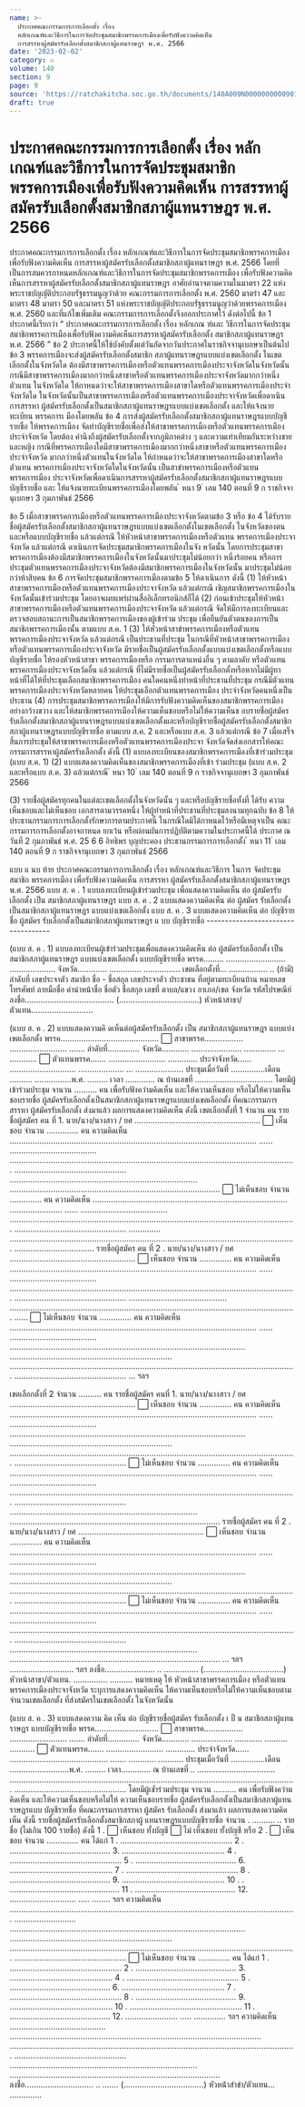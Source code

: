 ```yaml
---
name: >-
  ประกาศคณะกรรมการการเลือกตั้ง เรื่อง
  หลักเกณฑ์และวิธีการในการจัดประชุมสมาชิกพรรคการเมืองเพื่อรับฟังความคิดเห็น
  การสรรหาผู้สมัครรับเลือกตั้งสมาชิกสภาผู้แทนราษฎร พ.ศ. 2566
date: '2023-02-02'
category: ก
volume: 140
section: 9
page: 9
source: 'https://ratchakitcha.soc.go.th/documents/140A009N0000000000901.pdf'
draft: true
---
```


# ประกาศคณะกรรมการการเลือกตั้ง เรื่อง หลักเกณฑ์และวิธีการในการจัดประชุมสมาชิกพรรคการเมืองเพื่อรับฟังความคิดเห็น การสรรหาผู้สมัครรับเลือกตั้งสมาชิกสภาผู้แทนราษฎร พ.ศ. 2566

ประกาศคณะกรรมการการเลือกตั้ง เรื่อง หลักเกณฑ์และวิธีการในการจัดประชุมสมาชิกพรรคการเมืองเพื่อรับฟังความคิดเห็น การสรรหาผู้สมัครรับเลือกตั้งสมาชิกสภาผู้แทนราษฎร พ.ศ. 2566 โดยที่เป็นการสมควรกาหนดหลักเกณฑ์และวิธีการในการจัดประชุมสมาชิกพรรคการเมือง เพื่อรับฟังความคิดเห็นการสรรหาผู้สมัครรับเลือกตั้งสมาชิกสภาผู้แทนราษฎร อาศัยอำนาจตามความในมาตรา 22 แห่งพระราชบัญญัติประกอบรัฐธรรมนูญว่าด้วย คณะกรรมการการเลือกตั้ง พ.ศ. 2560 มาตรำ 47 และมาตรา 48 มาตรา 50 และมาตรา 51 แห่งพระราชบัญญัติประกอบรัฐธรรมนูญว่าด้วยพรรคการเมือง พ.ศ. 2560 และที่แก้ไขเพิ่มเติม คณะกรรมการการเลือกตั้งจึงออกประกาศไว้ ดังต่อไปนี้ ข้อ 1 ประกาศนี้เรียกว่า “ ประกาศคณะกรรมการการเลือกตั้ง เรื่อง หลักเกณ ฑ์และ วิธีการในการจัดประชุมสมาชิกพรรคการเมืองเพื่อรับฟังความคิดเห็นการสรรหาผู้สมัครรับเลือกตั้ง สมาชิกสภาผู้แทนราษฎร พ.ศ. 2566 ” ข้อ 2 ประกาศนี้ให้ใช้บังคับตั้งแต่วันถัดจากวันประกาศในราชกิจจานุเบกษาเป็นต้นไป ข้อ 3 พรรคการเมืองจะส่งผู้สมัครรับเลือกตั้งสมาชิก สภาผู้แทนราษฎรแบบแบ่งเขตเลือกตั้ง ในเขตเลือกตั้งในจังหวัดใด ต้องมีสาขาพรรคการเมืองหรือตัวแทนพรรคการเมืองประจาจังหวัดในจังหวัดนั้น กรณีมีสาขาพรรคการเมืองมากกว่าหนึ่งสาขาหรือตัวแทนพรรคการเมืองประจาจังหวัดมากกว่าหนึ่งตัวแทน ในจังหวัดใด ให้กาหนดว่าจะให้สาขาพรรคการเมืองสาขาใดหรือตัวแทนพรรคการเมืองประจำจังหวัดใด ในจังหวัดนั้นเป็นสาขาพรรคการเมืองหรือตัวแทนพรรคการเมืองประจาจังหวัดเพื่อดาเนินการสรรหา ผู้สมัครรับเลือกตั้งเป็นสมาชิกสภาผู้แทนราษฎรแบบแบ่งเขตเลือกตั้ง และให้แจ้งนายทะเบียน พรรคการเ มืองโดยพลัน ข้อ 4 การส่งผู้สมัครรับเลือกตั้งสมาชิกสภาผู้แทนราษฎรแบบบัญชีรายชื่อ ให้พรรคการเมือง จัดทำบัญชีรายชื่อเพื่อส่งให้สาขาพรรคการเมืองหรือตัวแทนพรรคการเมืองประจำจังหวัด โดยต้อง คำนึงถึงผู้สมัครรับเลือกตั้งจากภูมิภาคต่าง ๆ และความเท่าเทียมกันระหว่างชายและหญิง กรณีที่พรรคการเมืองใดมีสาขาพรรคการเมืองมากกว่าหนึ่งสาขาหรือตัวแทนพรรคการเมืองประจำจังหวัด มากกว่าหนึ่งตัวแทนในจังหวัดใด ให้กำหนดว่าจะให้สาขาพรรคการเมืองสาขาใดหรือตัวแทน พรรคการเมืองประจาจังหวัดใดในจังหวัดนั้น เป็นสาขำพรรคการเมืองหรือตัวแทนพรรคการเมือง ประจาจังหวัดเพื่อดาเนินการสรรหาผู้สมัครรับเลือกตั้งสมาชิกสภาผู้แทนราษฎรแบบบัญชีรายชื่อ และ ให้แจ้งนายทะเบียนพรรคการเมืองโดยพลัน ้ หนา 9 ่ เลม 140 ตอนที่ 9 ก ราชกิจจานุเบกษา 3 กุมภาพันธ์ 2566

ข้อ 5 เมื่อสาขาพรรคการเมืองหรือตัวแทนพรรคการเมืองประจาจังหวัดตามข้อ 3 หรือ ข้อ 4 ได้รับรายชื่อผู้สมัครรับเลือกตั้งสมาชิกสภาผู้แทนราษฎรแบบแบ่งเขตเลือกตั้งในเขตเลือกตั้ง ในจังหวัดของตน และหรือแบบบัญชีรายชื่อ แล้วแต่กรณี ให้หัวหน้าสาขาพรรคการเมืองหรือตัวแทน พรรคการเมืองประจาจังหวัด แล้วแต่กรณี ดาเนินการจัดประชุมสมาชิกพรรคการเมืองในจัง หวัดนั้น โดยการประชุมสาขาพรรคการเมืองต้องมีสมาชิกพรรคการเมืองในจังหวัดนั้นมาประชุมไม่น้อยกว่า หนึ่งร้อยคน หรือการประชุมตัวแทนพรรคการเมืองประจาจังหวัดต้องมีสมาชิกพรรคการเมืองในจังหวัดนั้น มาประชุมไม่น้อยกว่าห้าสิบคน ข้อ 6 การจัดประชุมสมาชิกพรรคการเมืองตามข้อ 5 ให้ดาเนินการ ดังนี้ (1) ให้หัวหน้าสาขาพรรคการเมืองหรือตัวแทนพรรคการเมืองประจาจังหวัด แล้วแต่กรณี เชิญสมาชิกพรรคการเมืองในจังหวัดนั้นเข้าร่วมประชุม โดยอาจเผยแพร่ผ่านสื่ออิเล็กทรอนิกส์ก็ได้ (2) ก่อนเข้าประชุมให้หัวหน้าสาขาพรรคการเมืองหรือตัวแทนพรรคการเมืองประจาจังหวัด แล้วแต่กรณี จัดให้มีการลงทะเบียนและตรวจสอบสถานะการเป็นสมาชิกพรรคการเมืองของผู้เข้าร่วม ประชุม เพื่อยืนยันตัวตนของการเป็นสมาชิกพรรคการเมืองนั้น ตามแบบ ส.ค. 1 (3) ให้หัวหน้าสาขำพรรคการเมืองหรือตัวแทนพรรคการเมืองประจาจังหวัด แล้วแต่กรณี เป็นประธานที่ประชุม ในกรณีที่หัวหน้าสาขาพรรคการเมืองหรือตัวแทนพรรคการเมืองประจาจังหวัด มีรายชื่อเป็นผู้สมัครรับเลือกตั้งแบบแบ่งเขตเลือกตั้งหรือแบบบัญชีรายชื่อ ให้รองหัวหน้าสาขา พรรคการเมืองหรือ กรรมการตาแหน่งอื่น ๆ ตามลาดับ หรือตัวแทนพรรคการเมืองประจาจังหวัดอื่น แล้วแต่กรณี ที่ไม่มีรายชื่อเป็นผู้สมัครรับเลือกตั้งหรือหากไม่มีผู้ทาหน้าที่ได้ให้ที่ประชุมเลือกสมาชิกพรรคการเมือง คนใดคนหนึ่งทำหน้าที่ประธานที่ประชุม กรณีมีตัวแทนพรรคการเมืองประจาจังหวัดหลายคน ให้ประชุมเลือกตัวแทนพรรคการเมือง ประจำจังหวัดคนหนึ่งเป็นประธาน (4) การประชุมสมาชิกพรรคการเมืองให้มีการรับฟังความคิดเห็นของสมาชิกพรรคการเมือง อย่างกว้างขวาง และให้สมาชิกพรรคการเมืองให้ความเห็นชอบหรือไม่ให้ความเห็นช อบรายชื่อผู้สมัคร รับเลือกตั้งสมาชิกสภาผู้แทนราษฎรแบบแบ่งเขตเลือกตั้งและหรือบัญชีรายชื่อผู้สมัครรับเลือกตั้งสมาชิก สภาผู้แทนราษฎรแบบบัญชีรายชื่อ ตามแบบ ส.ค. 2 และหรือแบบ ส.ค. 3 แล้วแต่กรณี ข้อ 7 เมื่อเสร็จสิ้นการประชุมให้สาขาพรรคการเมืองหรือตัวแทนพรรคการเมืองประจา จังหวัดจัดส่งเอกสารให้คณะกรรมการสรรหาผู้สมัครรับเลือกตั้ง ดังนี้ (1) แบบลงทะเบียนของสมาชิกพรรคการเมืองที่เข้าร่วมประชุม (แบบ ส.ค. 1) (2) แบบแสดงความคิดเห็นของสมาชิกพรรคการเมืองที่เข้า ร่วมประชุม (แบบ ส.ค. 2 และหรือแบบ ส.ค. 3) แล้วแต่กรณี ้ หนา 10 ่ เลม 140 ตอนที่ 9 ก ราชกิจจานุเบกษา 3 กุมภาพันธ์ 2566

(3) รายชื่อผู้สมัครทุกคนในแต่ละเขตเลือกตั้งในจังหวัดนั้น ๆ และหรือบัญชีรายชื่อทั้งที่ ได้รับ ความเห็นชอบและไม่เห็นชอบ เอกสารตามวรรคหนึ่ง ให้ผู้ทำหน้าที่ประธานที่ประชุมลงนามทุกฉบับ ข้อ 8 ให้ประธานกรรมการการเลือกตั้งรักษาการตามประกาศนี้ ในกรณีใดมิได้กาหนดไว้หรือมีเหตุจาเป็น คณะกรรมการการเลือกตั้งอาจกาหนด ยกเว้น หรือผ่อนผันการปฏิบัติตามความในประกาศนี้ได้ ประกาศ ณ วันที่ 2 กุมภาพันธ์ พ.ศ. 25 6 6 อิทธิพร บุญประคอง ประธานกรรมการการเลือกตั้ง ้ หนา 11 ่ เลม 140 ตอนที่ 9 ก ราชกิจจานุเบกษา 3 กุมภาพันธ์ 2566

แบบ แ นบ ท้าย ประกาศคณะกรรมการการเลือกตั้ง เรื่อง หลักเกณฑ์และวิธีการ ในการ จัดประชุมสมาชิก พรรคการเมือง เพื่อรับฟังความคิดเห็น การสรรหา ผู้สมัครรับเลือกตั้งสมาชิกสภาผู้แทนราษฎร พ.ศ. 2566 แบบ ส. ค . 1 แบบลงทะเบียนผู้เข้าร่วมประชุม เพื่อแสดงความคิดเห็น ต่อ ผู้สมัครรับเลือกตั้ง เป็น สมาชิกสภาผู้แทนราษฎร แบบ ส. ค . 2 แบบแสดงความคิดเห็น ต่อ ผู้สมัคร รับเลือกตั้งเป็นสมาชิกสภาผู้แทนราษฎร แบบแบ่งเขตเลือกตั้ง แบบ ส. ค . 3 แบบแสดงความคิดเห็น ต่อ บัญชีรายชื่อ ผู้สมัคร รับเลือกตั้งเป็นสมาชิกสภาผู้แทนราษฎร แ บบ บัญชีรายชื่อ -----------------------------------

(แบบ ส. ค . 1) แบบลงทะเบียนผู้เข้าร่วมประชุมเพื่อแสดงความคิดเห็น ต่อ ผู้สมัครรับเลือกตั้ง เป็น สมาชิกสภาผู้แทนราษฎร แบบแบ่งเขตเลือกตั้ง แบบบัญชีรายชื่อ พรรค......... .......................... .................... จังหวัด............. .............. ................ เขตเลือกตั้งที่... ................. .. (ถ้ามี) ลำดับที่ เลขประจาตัว สมาชิก ชื่อ - ชื่อสกุล เลขประจาตัว ประชาชน ที่อยู่ตามทะเบียนบ้าน หมายเลขโทรศัพท์ ลายมือชื่อ คำนำหน้าชื่อ ชื่อตัว ชื่อสกุล เลขที่ ตาบล/แขวง อาเภอ/เขต จังหวัด รหัสไปรษณีย์ ลงชื่อ....................................... (...................................) หัวหน้าสาขา/ ตัวแทน...........................

(แบบ ส. ค . 2) แบบแสดงความคิ ดเห็นต่อผู้สมัครรับเลือกตั้ง เป็น สมาชิกสภาผู้แทนราษฎร แบบแบ่งเขตเลือกตั้ง พรรค........................................... ⃞ สาขาพรรค................. ......................... ....... ลำดับที่.............. จังหวัด............ ...................... .............. ... ............ ⃞ ตัวแทนพรรค....... ......................... ............. ประจำจังหวัด...... ............................. .................... ... ..................... ประชุมเมื่อวันที่ ...............เดือน .......... ................พ.ศ. ......... เวลา ............. ณ บ้านเลขที่ .................................. โดยมีผู้เข้าร่วมประชุม จานวน .......... คน เพื่อรับฟังควำมคิดเห็น และให้ความเห็นชอบ หรือไม่ให้ความเห็นชอบรายชื่อ ผู้สมัครรับเลือกตั้งเป็นสมาชิกสภาผู้แทนราษฎรแบบแบ่งเขตเลือกตั้ง ที่คณะกรรมการสรรหา ผู้สมัครรับเลือกตั้ง ส่งมาแล้ว ผลการแสดงความคิดเห็น ดังนี้ เขตเลือกตั้งที่ 1 จำนวน คน รายชื่อผู้สมัคร คน ที่ 1. นาย/นาง/นางสาว / ยศ ....................................................... ⃞ เห็นชอบ จำนวน .............. คน ความคิดเห็น ............................................................................................................ ...... ...................................... ............................................................................................................................. ................................................. .................................................................................. ............................................................................................ ⃞ ไม่เห็นชอบ จำนวน .............. คน ความคิดเห็น ..................................................................................... ....................... ...... ...................................... ............................................................................................................................. ................................................. .............. ............................................................................................................................. ................................... รายชื่อผู้สมัคร คน ที่ 2 . นาย/นาง/นางสาว / ยศ ....................................................... ⃞ เห็นชอบ จำนวน .............. คน ความคิดเห็น ............................................................................................................ ...... ...................................... ............................................................................................................................. ................................................. ........................................... ............................................................................................................................. ...... ⃞ ไม่เห็นชอบ จำนวน .............. คน ความคิดเห็น ............................................................................................................ ...... ...................................... ....................................................................................................... ....................................................................... ............................................................................................................................. ................................................. ... ฯลฯ

เขตเลือกตั้งที่ 2 จำนวน .......... คน รายชื่อผู้สมัคร คนที่ 1. นาย/นาง/นางสาว / ยศ ....................................................... ⃞ เห็นชอบ จำนวน .............. คน ความคิดเห็น ............................................................................................................ ...... ...................................... ....................................................................................................... ....................................................................... ............................................................................................................................. ................................................. ⃞ ไม่เห็นชอบ จำนวน .............. คน ความคิดเห็น ............................................................................................................ ...... ...................................... ............................................................................................................................. ................................................. .................................................................................. ............................................................................................ รายชื่อผู้สมัคร คน ที่ 2 . นาย/นาง/นางสาว / ยศ ....................................................... ⃞ เห็นชอบ จำนวน .............. คน ความคิดเห็น ............................................................................................................ ...... ...................................... ....................................................................................................... ....................................................................... ............................................................................................................................. ................................................. ⃞ ไม่เห็นชอบ จำนวน .............. คน ความคิดเห็น ............................................................................................................ ...... ...................................... ............................................................................................................................. ................................................. .................................................................................. ............................................................................................ ... ฯลฯ ............................ ฯลฯ ลงชื่อ...................... .. ............... (...................................) หัวหน้าสาขา/ตัวแทน. ............... .......... หมายเหตุ ให้ หัวหน้าสาขาพรรคการเมือง หรือตัวแทนพรรคการเมืองประจาจังหวัด ระบุการแสดงความคิดเห็น ให้ความเห็นชอบหรือไม่ให้ความเห็นชอบตามจำนวนเขตเลือกตั้ง ที่ส่งสมัครในเขตเลือกตั้ง ในจังหวัดนั้น

(แบบ ส. ค . 3) แบบแสดงความ คิด เห็น ต่อ บัญชีรายชื่อผู้สมัคร รับเลือกตั้ง เ ป็ น สมาชิกสภาผู้แทนราษฎร แบบบัญชีรายชื่อ พรรค............................ ⃞ สาขาพรรค................. ......................... ....... ลำดับที่.............. จังหวัด............ .................. ............ .......... ........... ⃞ ตัวแทนพรรค....... ......................... ............. ประจำจังหวัด...... ........................................... ....... ............ ........... ประชุมเมื่อวันที่ ...............เดือน ..........................พ.ศ. ......... เวลา............. ณ บ้านเลขที่ .. .................................. ............................................................................................................................. ................................................. โดยมีผู้เข้ำร่วมประชุม จานวน .......... คน เพื่อรับฟังควำมคิดเห็น และให้ความเห็นชอบหรือไม่ให้ ความเห็นชอบรายชื่อ ผู้สมัครรับเลือกตั้งเป็นสมาชิกสภาผู้แทนราษฎรแบบ บัญชีรายชื่อ ที่คณะกรรมการสรรหา ผู้สมัคร รับเลือกตั้ง ส่งมาแล้ว ผลการแสดงความคิดเห็น ดังนี้ รายชื่อผู้สมัครรับเลือกตั้งสมาชิกสภาผู้ แทนราษฎรแบบบัญชีรายชื่อ จำนวน . .......... .. รายชื่อ (ไม่เกิน 100 รายชื่อ) ดังนี้ 1 . ⃞ เห็นชอบ ทั้งบัญชี ⃞ ไม่ เห็นชอบ ทั้งบัญชี หรือ 2 . ⃞ เห็นชอบ จํานวน .............. คน ได้แก่ 1 . ................................................. 2 . ............................................ 3. ............................................. 4 . ................................................. 5 . ............................................ 6. ............................................. 7 . ................................................. 8 . ............................................ 9. ............................................. 10 . . ................................................ 11 . ............................................ 12. ............................. ..... ........ ฯลฯ ความคิดเห็น ............................................................................................................................. ........................... ....................................................................................................... ....................................................................... ............................................................................................................................. ................................................. ⃞ ไม่เห็นชอบ จํานวน .............. คน ได้แก่ 1 . ................................................. 2 . ............................................ 3. ............................................. 4 . ................................................. 5 . ............................................ 6. ............................................. 7 . ................................................. 8 . ............................................ 9. ............................................. 10 . ................................................. 11 . ............................................ 12. ....................... ..... .............. ฯลฯ ความคิดเห็น .......................................... .............................................................................................................. ............................................................................................................................. ................................................. .................................................................................. ............................................................................................ ลงชื่อ.............................. .. ....... (...................................) หัวหน้ําสําขํา/ตัวแทน... ..............
